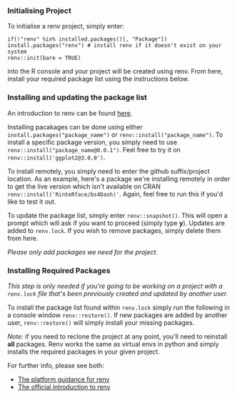 ### Initialising Project
To initialise a renv project, simply enter:
```
if(!"renv" %in% installed.packages()[, "Package"]) install.packages("renv") # install renv if it doesn't exist on your system
renv::init(bare = TRUE)
```
into the R console and your project will be created using renv. From here, install your required package list using the instructions below.

### Installing and updating the package list

An introduction to renv can be found [here](https://rstudio.github.io/renv/articles/renv.html).

Installing pacakages can be done using either `install.packages("package_name")` or `renv::install("package_name")`. To install a specific package version, you simply need to use `renv::install("package_name@0.0.1")`. Feel free to try it on `renv::install('ggplot2@3.0.0')`.

To install remotely, you simply need to enter the github suffix/project location. As an example, here's a package we're installing remotely in order to get the live version which isn't available on CRAN `renv::install('RinteRface/bs4Dash)'`. Again, feel free to run this if you'd like to test it out.

To update the package list, simply enter `renv::snapshot()`. This will open a prompt which will ask if you want to proceed (simply type **y**). Updates are added to `renv.lock`. If you wish to remove packages, simply delete them from here.

_Please only add packages we need for the project._

### Installing Required Packages

_This step is only needed if you're going to be working on a project with a `renv.lock` file that's been previously created and updated by another user._

To install the package list found within `renv.lock` simply run the following in a console window `renv::restore()`. If new packages are added by another user, `renv::restore()` will simply install your missing packages.

_Note:_ if you need to reclone the project at any point, you'll need to reinstall **all** packages. Renv works the same as virtual envs in python and simply installs the required packages in your given project.

For further info, please see both:
* [The platform guidance for renv](https://user-guidance.services.alpha.mojanalytics.xyz/tools/package-management.html#renv)
* [The official introduction to renv](https://rstudio.github.io/renv/articles/renv.html)
